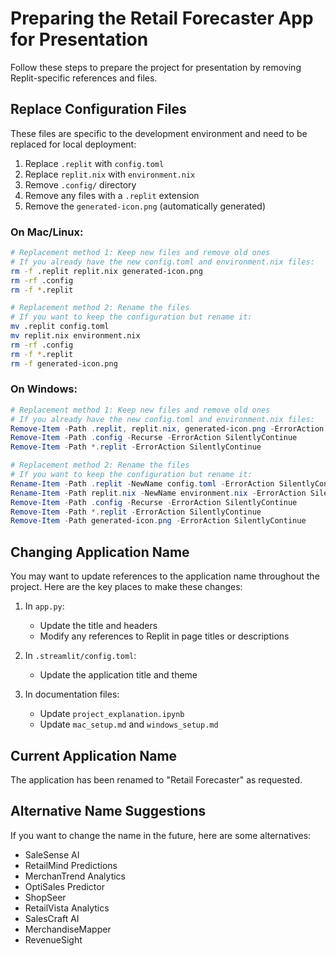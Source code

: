 # Preparing the Retail Forecaster App for Presentation

Follow these steps to prepare the project for presentation by removing Replit-specific references and files.

## Replace Configuration Files

These files are specific to the development environment and need to be replaced for local deployment:

1. Replace `.replit` with `config.toml`
2. Replace `replit.nix` with `environment.nix`
3. Remove `.config/` directory
4. Remove any files with a `.replit` extension
5. Remove the `generated-icon.png` (automatically generated)

### On Mac/Linux:
```bash
# Replacement method 1: Keep new files and remove old ones
# If you already have the new config.toml and environment.nix files:
rm -f .replit replit.nix generated-icon.png
rm -rf .config
rm -f *.replit

# Replacement method 2: Rename the files
# If you want to keep the configuration but rename it:
mv .replit config.toml
mv replit.nix environment.nix
rm -rf .config
rm -f *.replit
rm -f generated-icon.png
```

### On Windows:
```powershell
# Replacement method 1: Keep new files and remove old ones
# If you already have the new config.toml and environment.nix files:
Remove-Item -Path .replit, replit.nix, generated-icon.png -ErrorAction SilentlyContinue
Remove-Item -Path .config -Recurse -ErrorAction SilentlyContinue
Remove-Item -Path *.replit -ErrorAction SilentlyContinue

# Replacement method 2: Rename the files
# If you want to keep the configuration but rename it:
Rename-Item -Path .replit -NewName config.toml -ErrorAction SilentlyContinue
Rename-Item -Path replit.nix -NewName environment.nix -ErrorAction SilentlyContinue
Remove-Item -Path .config -Recurse -ErrorAction SilentlyContinue
Remove-Item -Path *.replit -ErrorAction SilentlyContinue
Remove-Item -Path generated-icon.png -ErrorAction SilentlyContinue
```

## Changing Application Name

You may want to update references to the application name throughout the project. Here are the key places to make these changes:

1. In `app.py`:
   - Update the title and headers
   - Modify any references to Replit in page titles or descriptions

2. In `.streamlit/config.toml`:
   - Update the application title and theme

3. In documentation files:
   - Update `project_explanation.ipynb`
   - Update `mac_setup.md` and `windows_setup.md`

## Current Application Name

The application has been renamed to "Retail Forecaster" as requested.

## Alternative Name Suggestions

If you want to change the name in the future, here are some alternatives:

- SaleSense AI
- RetailMind Predictions
- MerchanTrend Analytics
- OptiSales Predictor
- ShopSeer
- RetailVista Analytics
- SalesCraft AI
- MerchandiseMapper
- RevenueSight